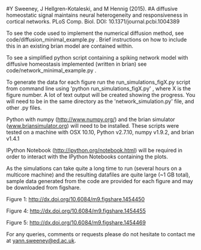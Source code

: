 #Y Sweeney, J Hellgren-Kotaleski, and M Hennig (2015). 
#A diffusive homeostatic signal maintains neural heterogeneity and responsiveness in cortical networks. PLoS Comp. Biol. DOI: 10.1371/journal.pcbi.1004389

To see the code used to implement the numerical diffusion method, see code/diffusion_minimal_example.py . Brief instructions on how to include this in an existing brian model are contained within. 

To see a simplified python script containing a spiking network model with diffusive homeostasis implemented (written in brian) see code/network_minimal_example.py .

To generate the data for each figure run the run_simulations_figX.py script from command line using
'python run_simulations_figX.py' , where X is the figure number. A lot of text output will be created showing the progress. You will need to be in the same directory as the 'network_simulation.py' file, and other .py files.  

Python with numpy (http://www.numpy.org/) and the brian simulator (www.briansimulator.org) will need to be installed. These scripts were tested on a machine with OSX 10.10, Python v2.7.10, numpy v1.9.2, and brian v1.4.1

IPython Notebook (http://ipython.org/notebook.html) will be required in order to interact with the IPython Notebooks containing the plots.

As the simulations can take quite a long time to run (several hours on a multicore machine) and the resulting datafiles are quite large (~1 GB total), sample data generated from the code are provided for each figure and may be downloaded from figshare.

Figure 1: http://dx.doi.org/10.6084/m9.figshare.1454450

Figure 4: http://dx.doi.org/10.6084/m9.figshare.1454455 

Figure 5: http://dx.doi.org/10.6084/m9.figshare.1454469

For any queries, comments or requests please do not hesitate to contact me at yann.sweeney@ed.ac.uk. 
